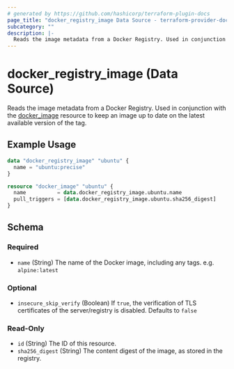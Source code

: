 ```yaml
---
# generated by https://github.com/hashicorp/terraform-plugin-docs
page_title: "docker_registry_image Data Source - terraform-provider-docker"
subcategory: ""
description: |-
  Reads the image metadata from a Docker Registry. Used in conjunction with the docker_image ../resources/image.md resource to keep an image up to date on the latest available version of the tag.
---
```


# docker_registry_image (Data Source)

Reads the image metadata from a Docker Registry. Used in conjunction with the [docker_image](../resources/image.md) resource to keep an image up to date on the latest available version of the tag.

## Example Usage

```terraform
data "docker_registry_image" "ubuntu" {
  name = "ubuntu:precise"
}

resource "docker_image" "ubuntu" {
  name          = data.docker_registry_image.ubuntu.name
  pull_triggers = [data.docker_registry_image.ubuntu.sha256_digest]
}
```

<!-- schema generated by tfplugindocs -->
## Schema

### Required

- `name` (String) The name of the Docker image, including any tags. e.g. `alpine:latest`

### Optional

- `insecure_skip_verify` (Boolean) If `true`, the verification of TLS certificates of the server/registry is disabled. Defaults to `false`

### Read-Only

- `id` (String) The ID of this resource.
- `sha256_digest` (String) The content digest of the image, as stored in the registry.


